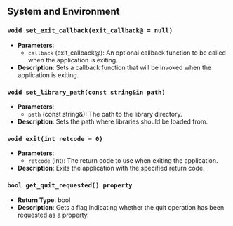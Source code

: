 ## System and Environment

### `void set_exit_callback(exit_callback@ = null)`
- **Parameters**:
  - `callback` (exit_callback@): An optional callback function to be called when the application is exiting.
- **Description**: Sets a callback function that will be invoked when the application is exiting.

### `void set_library_path(const string&in path)`
- **Parameters**:
  - `path` (const string&): The path to the library directory.
- **Description**: Sets the path where libraries should be loaded from.

### `void exit(int retcode = 0)`
- **Parameters**:
  - `retcode` (int): The return code to use when exiting the application.
- **Description**: Exits the application with the specified return code.

### `bool get_quit_requested() property`
- **Return Type**: bool
- **Description**: Gets a flag indicating whether the quit operation has been requested as a property.
